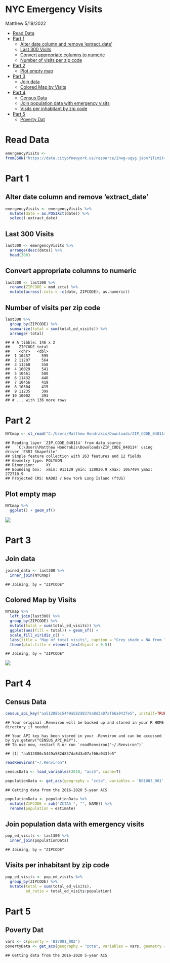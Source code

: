 NYC Emergency Visits
================
Matthew
5/19/2022

-   <a href="#read-data" id="toc-read-data">Read Data</a>
-   <a href="#part-1" id="toc-part-1">Part 1</a>
    -   <a href="#alter-date-column-and-remove-extract_date"
        id="toc-alter-date-column-and-remove-extract_date">Alter date column and
        remove ‘extract_date’</a>
    -   <a href="#last-300-visits" id="toc-last-300-visits">Last 300 Visits</a>
    -   <a href="#convert-appropriate-columns-to-numeric"
        id="toc-convert-appropriate-columns-to-numeric">Convert appropriate
        columns to numeric</a>
    -   <a href="#number-of-visits-per-zip-code"
        id="toc-number-of-visits-per-zip-code">Number of visits per zip code</a>
-   <a href="#part-2" id="toc-part-2">Part 2</a>
    -   <a href="#plot-empty-map" id="toc-plot-empty-map">Plot empty map</a>
-   <a href="#part-3" id="toc-part-3">Part 3</a>
    -   <a href="#join-data" id="toc-join-data">Join data</a>
    -   <a href="#colored-map-by-visits" id="toc-colored-map-by-visits">Colored
        Map by Visits</a>
-   <a href="#part-4" id="toc-part-4">Part 4</a>
    -   <a href="#census-data" id="toc-census-data">Census Data</a>
    -   <a href="#join-population-data-with-emergency-visits"
        id="toc-join-population-data-with-emergency-visits">Join population data
        with emergency visits</a>
    -   <a href="#visits-per-inhabitant-by-zip-code"
        id="toc-visits-per-inhabitant-by-zip-code">Visits per inhabitant by zip
        code</a>
-   <a href="#part-5" id="toc-part-5">Part 5</a>
    -   <a href="#poverty-dat" id="toc-poverty-dat">Poverty Dat</a>

# Read Data

``` r
emergencyVisits <- 
fromJSON("https://data.cityofnewyork.us/resource/2nwg-uqyg.json?$limit=3000")
```

# Part 1

## Alter date column and remove ‘extract_date’

``` r
emergencyVisits <- emergencyVisits %>% 
  mutate(date = as.POSIXct(date)) %>% 
  select(-extract_date) 
```

## Last 300 Visits

``` r
last300 <- emergencyVisits %>% 
  arrange(desc(date)) %>% 
  head(300)
```

## Convert appropriate columns to numeric

``` r
last300 <- last300 %>% 
  rename(ZIPCODE = mod_zcta) %>% 
  mutate(across(.cols = -c(date, ZIPCODE), as.numeric))
```

## Number of visits per zip code

``` r
last300 %>% 
  group_by(ZIPCODE) %>% 
  summarize(total = sum(total_ed_visits)) %>% 
  arrange(-total)
```

    ## # A tibble: 146 x 2
    ##    ZIPCODE total
    ##    <chr>   <dbl>
    ##  1 10457     595
    ##  2 11207     564
    ##  3 11368     558
    ##  4 10029     541
    ##  5 10461     500
    ##  6 11432     440
    ##  7 10456     419
    ##  8 10304     415
    ##  9 11235     399
    ## 10 10002     393
    ## # ... with 136 more rows

# Part 2

``` r
NYCmap <- st_read("C:/Users/Matthew Hondrakis/Downloads/ZIP_CODE_040114", layer = "ZIP_CODE_040114")
```

    ## Reading layer `ZIP_CODE_040114' from data source 
    ##   `C:\Users\Matthew Hondrakis\Downloads\ZIP_CODE_040114' using driver `ESRI Shapefile'
    ## Simple feature collection with 263 features and 12 fields
    ## Geometry type: POLYGON
    ## Dimension:     XY
    ## Bounding box:  xmin: 913129 ymin: 120020.9 xmax: 1067494 ymax: 272710.9
    ## Projected CRS: NAD83 / New York Long Island (ftUS)

## Plot empty map

``` r
NYCmap %>% 
  ggplot() + geom_sf() 
```

![](NYC-Emergency-Visits_files/figure-gfm/unnamed-chunk-7-1.png)<!-- -->

# Part 3

## Join data

``` r
joined_data <- last300 %>% 
  inner_join(NYCmap)
```

    ## Joining, by = "ZIPCODE"

## Colored Map by Visits

``` r
NYCmap %>% 
  left_join(last300) %>% 
  group_by(ZIPCODE) %>% 
  mutate(total = sum(total_ed_visits)) %>% 
  ggplot(aes(fill = total)) + geom_sf() +
  scale_fill_viridis_c() + 
  labs(title = "Map of total visits", caption = "Grey shade = NA from left joining on last 300 visits") +
  theme(plot.title = element_text(hjust = 0.5))
```

    ## Joining, by = "ZIPCODE"

![](NYC-Emergency-Visits_files/figure-gfm/unnamed-chunk-9-1.png)<!-- -->

# Part 4

## Census Data

``` r
census_api_key("aa512886c5449a582d837da8d3a07af66a043fe5", install=TRUE, overwrite=T)
```

    ## Your original .Renviron will be backed up and stored in your R HOME directory if needed.

    ## Your API key has been stored in your .Renviron and can be accessed by Sys.getenv("CENSUS_API_KEY"). 
    ## To use now, restart R or run `readRenviron("~/.Renviron")`

    ## [1] "aa512886c5449a582d837da8d3a07af66a043fe5"

``` r
readRenviron("~/.Renviron")

censusData <- load_variables(2018, "acs5", cache=T)

populationData <- get_acs(geography = "zcta", variables = 'B01003_001', geometry = FALSE)
```

    ## Getting data from the 2016-2020 5-year ACS

``` r
populationData <- populationData %>% 
  mutate(ZIPCODE = sub("ZCTA5 ", "", NAME)) %>% 
  rename(population = estimate)
```

## Join population data with emergency visits

``` r
pop_ed_visits <- last300 %>% 
  inner_join(populationData)
```

    ## Joining, by = "ZIPCODE"

## Visits per inhabitant by zip code

``` r
pop_ed_visits <- pop_ed_visits %>% 
  group_by(ZIPCODE) %>% 
  mutate(total = sum(total_ed_visits),
         ed_ratio = total_ed_visits/population)
```

# Part 5

## Poverty Dat

``` r
vars <- c(poverty = 'B17001_002')
povertyData <- get_acs(geography = "zcta", variables = vars, geometry = FALSE)
```

    ## Getting data from the 2016-2020 5-year ACS
